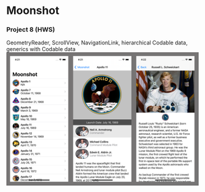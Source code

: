 # Moonshot
### Project 8 (HWS)
GeometryReader, ScrollView, NavigationLink, hierarchical Codable data, generics with Codable data
![](screenshot3.png)
